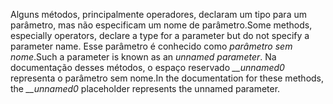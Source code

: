 <span data-ttu-id="919fc-101">Alguns métodos, principalmente operadores, declaram um tipo para um parâmetro, mas não especificam um nome de parâmetro.</span><span class="sxs-lookup"><span data-stu-id="919fc-101">Some methods, especially operators, declare a type for a parameter but do not specify a parameter name.</span></span> <span data-ttu-id="919fc-102">Esse parâmetro é conhecido como *parâmetro sem nome*.</span><span class="sxs-lookup"><span data-stu-id="919fc-102">Such a parameter is known as an *unnamed parameter*.</span></span> <span data-ttu-id="919fc-103">Na documentação desses métodos, o espaço reservado *__unnamed0* representa o parâmetro sem nome.</span><span class="sxs-lookup"><span data-stu-id="919fc-103">In the documentation for these methods, the *__unnamed0* placeholder represents the unnamed parameter.</span></span>